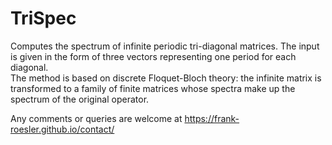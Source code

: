 # TriSpec
Computes the spectrum of infinite periodic tri-diagonal matrices. The input is given in the form of three vectors
representing one period for each diagonal.  
The method is based on discrete Floquet-Bloch theory: the infinite matrix is transformed to a family of finite matrices whose spectra make up the spectrum of the original operator.

Any comments or queries are welcome at https://frank-roesler.github.io/contact/
